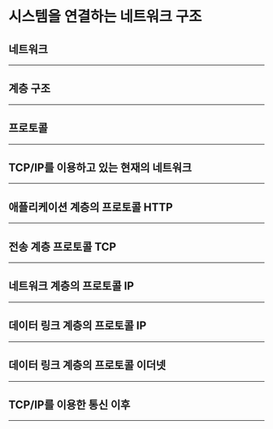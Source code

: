 # **시스템을 연결하는 네트워크 구조**


## 네트워크
___
###
## 계층 구조
___
###
## 프로토콜
___
###
## TCP/IP를 이용하고 있는 현재의 네트워크
___
###
## 애플리케이션 계층의 프로토콜 HTTP
___
###
## 전송 계층 프로토콜 TCP
___
###
## 네트워크 계층의 프로토콜 IP
___
###
## 데이터 링크 계층의 프로토콜 IP
___
###
## 데이터 링크 계층의 프로토콜 이더넷
___
###
## TCP/IP를 이용한 통신 이후
___
###